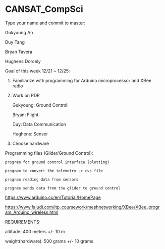 # CANSAT_CompSci

Type your name and commit to master:

Gukyoung An

Duy Tang

Bryan Tavera

Hughens Dorcely



Goal of this week 12/21 ~ 12/25:

1. Familiarize with programming for Arduino microprocessor and XBee radio
2. Work on PDR

	Gukyoung: Ground Control

	Bryan: Flight

	Duy: Data Communication

  	Hughens: Sensor
3. Choose hardware

Programming files (Glider/Ground Control):

	program for ground control interface (plotting)

	program to convert the telemetry -> cvs file

	program reading data from sensors

	program sends data from the glider to ground control

https://www.arduino.cc/en/Tutorial/HomePage

https://www.faludi.com/itp_coursework/meshnetworking/XBee/XBee_program_Arduino_wireless.html

REQUIREMENTS:

 altitude: 400 meters +/- 10 m

 weight(hardware): 500 grams +/- 10 grams.
